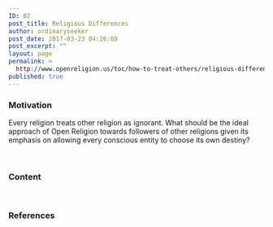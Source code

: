 ```yaml
---
ID: 82
post_title: Religious Differences
author: ordinaryseeker
post_date: 2017-03-23 04:26:08
post_excerpt: ""
layout: page
permalink: >
  http://www.openreligion.us/toc/how-to-treat-others/religious-differences/
published: true
---
```

<h3>Motivation</h3>
Every religion treats other religion as ignorant. What should be the ideal approach of Open Religion towards followers of other religions given its emphasis on allowing every conscious entity to choose its own destiny?

&nbsp;
<h3>Content</h3>
&nbsp;
<h3>References</h3>